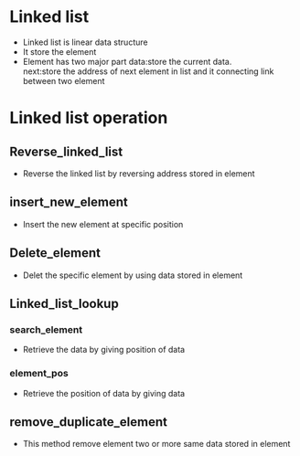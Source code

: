 # Linked list 
- Linked list is linear data structure
- It store the element
- Element has two major part
data:store the current data.<br>
next:store the address of next element in list and it connecting link between two element
# Linked list operation 
## Reverse_linked_list
- Reverse the linked list by reversing address stored in element 
## insert_new_element 
- Insert the new element at specific position
## Delete_element
- Delet the specific element by using data stored in element
## Linked_list_lookup
### search_element
- Retrieve the data by giving position of data
### element_pos
- Retrieve the position of data by giving data
## remove_duplicate_element 
- This method remove element two or more same data stored in element 

